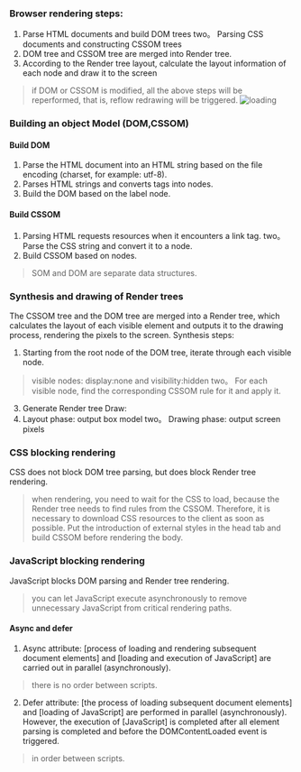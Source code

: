 ### Browser rendering steps:
1. Parse HTML documents and build DOM trees
two。 Parsing CSS documents and constructing CSSOM trees
3. DOM tree and CSSOM tree are merged into Render tree.
4. According to the Render tree layout, calculate the layout information of each node and draw it to the screen
> if DOM or CSSOM is modified, all the above steps will be reperformed, that is, reflow redrawing will be triggered.
![loading](https://saber2pr.top/MyWeb/resource/image/dom-cssom.webp)
### Building an object Model (DOM,CSSOM)
#### Build DOM
1. Parse the HTML document into an HTML string based on the file encoding (charset, for example: utf-8).
2. Parses HTML strings and converts tags into nodes.
3. Build the DOM based on the label node.
#### Build CSSOM
1. Parsing HTML requests resources when it encounters a link tag.
two。 Parse the CSS string and convert it to a node.
3. Build CSSOM based on nodes.
> SOM and DOM are separate data structures.
### Synthesis and drawing of Render trees
The CSSOM tree and the DOM tree are merged into a Render tree, which calculates the layout of each visible element and outputs it to the drawing process, rendering the pixels to the screen.
Synthesis steps:
1. Starting from the root node of the DOM tree, iterate through each visible node.
> visible nodes: display:none and visibility:hidden
two。 For each visible node, find the corresponding CSSOM rule for it and apply it.
3. Generate Render tree
Draw:
1. Layout phase: output box model
two。 Drawing phase: output screen pixels
### CSS blocking rendering
CSS does not block DOM tree parsing, but does block Render tree rendering.
> when rendering, you need to wait for the CSS to load, because the Render tree needs to find rules from the CSSOM.
Therefore, it is necessary to download CSS resources to the client as soon as possible.
> Put the introduction of external styles in the head tab and build CSSOM before rendering the body.
### JavaScript blocking rendering
JavaScript blocks DOM parsing and Render tree rendering.
> you can let JavaScript execute asynchronously to remove unnecessary JavaScript from critical rendering paths.
#### Async and defer
1. Async attribute: [process of loading and rendering subsequent document elements] and [loading and execution of JavaScript] are carried out in parallel (asynchronously).
> there is no order between scripts.
2. Defer attribute: [the process of loading subsequent document elements] and [loading of JavaScript] are performed in parallel (asynchronously). However, the execution of [JavaScript] is completed after all element parsing is completed and before the DOMContentLoaded event is triggered.
> in order between scripts.